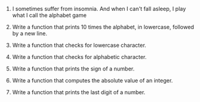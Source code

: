 1. I sometimes suffer from insomnia. And when I can't fall asleep, I play what I call the alphabet game                                                                   

2. Write a function that prints 10 times the alphabet, in lowercase, followed by a new line.                                                                              

3. Write a function that checks for lowercase character.                                                                                                                  

4. Write a function that checks for alphabetic character.                                                                                                                 

5. Write a function that prints the sign of a number.                                                                                                                     

6. Write a function that computes the absolute value of an integer.                                                                                                       

7. Write a function that prints the last digit of a number.
